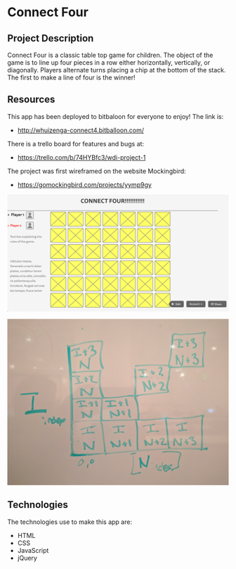 # Connect Four

## Project Description
Connect Four is a classic table top game for children. The object of the game is to line up four pieces in a row either horizontally, vertically, or diagonally. Players alternate turns placing a chip at the bottom of the stack. The first to make a line of four is the winner!


## Resources
This app has been deployed to bitbaloon for everyone to enjoy! The link is:
* http://whuizenga-connect4.bitballoon.com/

There is a trello board for features and bugs at:

* https://trello.com/b/74HYBfc3/wdi-project-1

The project was first wireframed on the website Mockingbird:

* https://gomockingbird.com/projects/yymp9gy

![Mockingbird Wireframe](https://github.com/whuizenga/connect_four/blob/master/images/mockup.png)

![Logic Drawing](https://github.com/whuizenga/connect_four/blob/master/images/logic_drawing.jpg)

## Technologies
The technologies use to make this app are:

* HTML
* CSS
* JavaScript
* jQuery